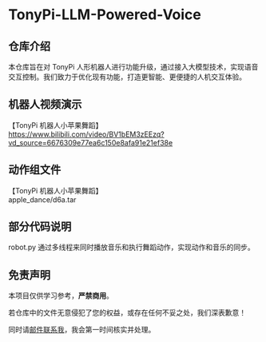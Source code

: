 # TonyPi-LLM-Powered-Voice

## 仓库介绍

本仓库旨在对 TonyPi 人形机器人进行功能升级，通过接入大模型技术，实现语音交互控制。我们致力于优化现有功能，打造更智能、更便捷的人机交互体验。

## 机器人视频演示

【TonyPi 机器人小苹果舞蹈】  
https://www.bilibili.com/video/BV1bEM3zEEzq?vd_source=6676309e77ea6c150e8afa91e21ef38e

## 动作组文件
【TonyPi 机器人小苹果舞蹈】  
apple_dance/d6a.tar

## 部分代码说明
robot.py 通过多线程来同时播放音乐和执行舞蹈动作，实现动作和音乐的同步。

## 免责声明  
本项目仅供学习参考，**严禁商用**。

若仓库中的文件无意侵犯了您的权益，或存在任何不妥之处，我们深表歉意！

同时请[邮件联系我](mailto:1846327762@qq.com)，我会第一时间核实并处理。

